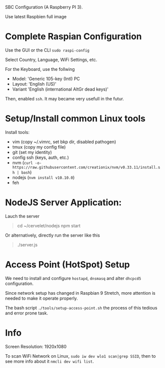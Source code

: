 SBC Configuration (A Raspberry PI 3).

Use latest Raspbien full image


# Complete Raspian Configuration

Use the GUI or the CLI `sudo raspi-config`

Select Country, Language, WiFi Settings, etc.

For the Keyboard, use the follwing

- Model: 'Generic 105-key (Intl) PC
- Layout: 'English (US)'
- Variant 'English (international AltGr dead keys)'

Then, enabled `ssh`. It may became very usefull in the futur.

# Setup/Install common Linux tools
Install tools:
- vim (copy ~/.vimrc, set bkp dir, disabled pathogen)
- tmux (copy my config file)
- git (set my identity)
- config ssh (keys, auth, etc.)
- nvm (`curl -o- https://raw.githubusercontent.com/creationix/nvm/v0.33.11/install.sh | bash`)
- nodejs (`nvm install v10.10.0`)
- feh


# NodeJS Server Application:

Lauch the server

   > cd ~/cervelet/nodejs
   > npm start

Or alternatively, directly run the server like this

   > ./server.js

# Access Point (HotSpot) Setup

We need to install and configure `hostapd`, `dnsmasq` and alter `dhcpcd5` configuration.

Since network setup has changed in Raspbian 9 Stretch, more attention is needed to make it operate properly.

The bash script `./tools/setup-access-point.sh` the process of this tedious and error prone task.

# Info

Screen Resolution: 1920x1080

To scan WiFi Network on Linux, `sudo iw dev wlo1 scan|grep SSID`, then to see more info about it `nmcli dev wifi list`.
